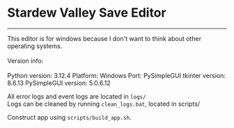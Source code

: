 # Stardew Valley Save Editor
--------------------------------------------------------------------------------------

This editor is for windows because I don't want to think about other operating systems.<br>
<br>
Version info:<br>
<br>
Python version: 3.12.4
Platform: Windows
Port: PySimpleGUI
tkinter version: 8.6.13
PySimpleGUI version: 5.0.6.12<br>


All error logs and event logs are located in `logs/`<br>
Logs can be cleaned by running `clean_logs.bat`, located in scripts/

Construct app using `scripts/build_app.sh`.<br>
